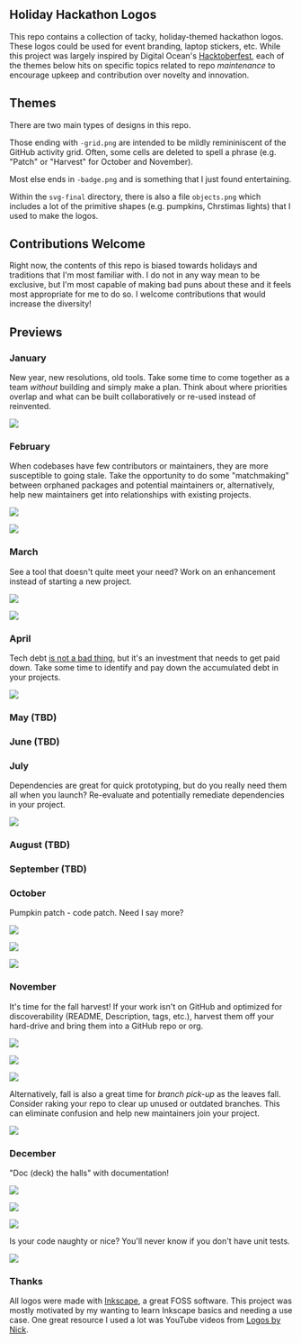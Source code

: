 ## Holiday Hackathon Logos

This repo contains a collection of tacky, holiday-themed hackathon logos. These logos could be used for event branding, laptop stickers, etc. While this project was largely inspired by Digital Ocean's [Hacktoberfest](https://hacktoberfest.digitalocean.com/), each of the themes below hits on specific topics related to repo *maintenance* to encourage upkeep and contribution over novelty and innovation.

## Themes

There are two main types of designs in this repo. 

Those ending with `-grid.png` are intended to be mildly remininiscent of the GitHub activity grid. Often, some cells are deleted to spell a phrase (e.g. "Patch" or "Harvest" for October and November). 

Most else ends in `-badge.png` and is something that I just found entertaining. 

Within the `svg-final` directory, there is also a file `objects.png` which includes a lot of the primitive shapes (e.g. pumpkins, Chrstimas lights) that I used to make the logos.

## Contributions Welcome

Right now, the contents of this repo is biased towards holidays and traditions that I'm most familiar with. I do not in any way mean to be exclusive, but I'm most capable of making bad puns about these and it feels most appropriate for me to do so. I welcome contributions that would increase the diversity!

## Previews

### January

New year, new resolutions, old tools. Take some time to come together as a team *without* building and simply make a plan. Think about where priorities overlap and what can be built collaboratively or re-used instead of reinvented.

![](png/plan-grid.png)

### February

When codebases have few contributors or maintainers, they are more susceptible to going stale. Take the opportunity to do some "matchmaking" between orphaned packages and potential maintainers or, alternatively, help new maintainers get into relationships with existing projects.

![](png/hearts-grid.png)

![](png/heart-badge.png)

### March

See a tool that doesn't quite meet your need? Work on an enhancement instead of starting a new project.

![](png/eggs-badge.png)

![](png/eggs-grid.png)

### April

Tech debt [is not a bad thing](https://changelog.com/podcast/379), but it's an investment that needs to get paid down. Take some time to identify and pay down the accumulated debt in your projects.

![](png/tax-grid.png)

### May (TBD)

### June (TBD)

### July

Dependencies are great for quick prototyping, but do you really need them all when you launch? Re-evaluate and potentially remediate dependencies in your project. 

![](png/dependencies-badge.png)

### August (TBD)

### September (TBD)

### October

Pumpkin patch - code patch. Need I say more?

![](png/patch-grid-full.png)

![](png/patch-grid.png)

![](png/patch-grid-minimal.png)

### November

It's time for the fall harvest! If your work isn't on GitHub and optimized for discoverability (README, Description, tags, etc.), harvest them off your hard-drive and bring them into a GitHub repo or org.

![](png/harvest-grid-full.png)

![](png/harvest-grid.png)

![](png/harvest-badge.png)

Alternatively, fall is also a great time for *branch pick-up* as the leaves fall. Consider raking your repo to clear up unused or outdated branches. This can eliminate confusion and help new maintainers join your project.

![](png/rake-grid-full.png)

### December

"Doc (deck) the halls" with documentation! 

![](png/holiday-lights-grid.png)

![](png/ornaments-grid-full.png)

![](png/ornaments-grid.png)

Is your code naughty or nice? You'll never know if you don't have unit tests.

![](png/naughty-nice-badge.png)

### Thanks

All logos were made with [Inkscape](inkscape.org), a great FOSS software. This project was mostly motivated by my wanting to learn Inkscape basics and needing a use case. One great resource I used a lot was YouTube videos from [Logos by Nick](https://logosbynick.com/). 